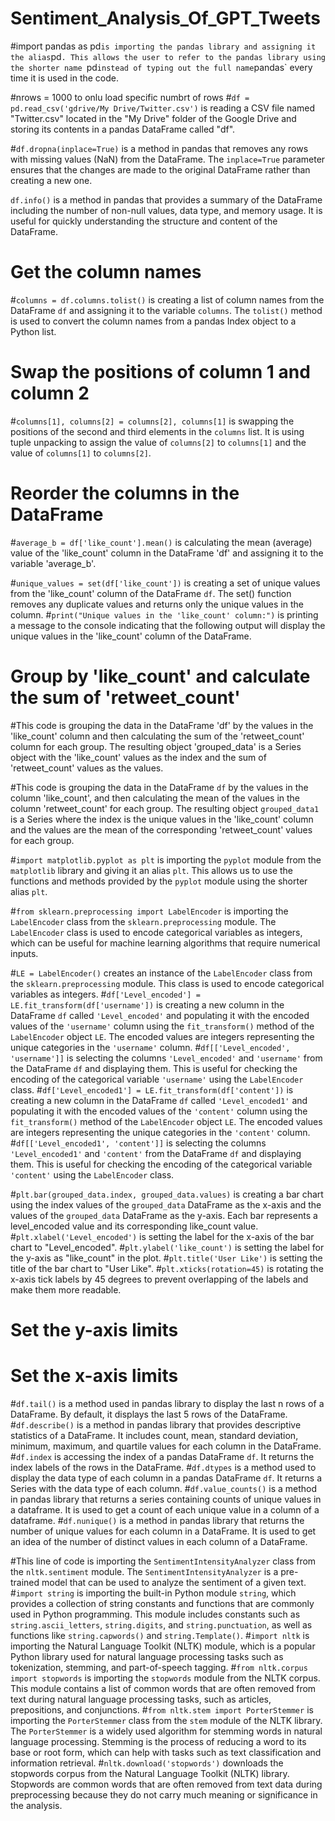 # Sentiment_Analysis_Of_GPT_Tweets
#import pandas as pd` is importing the pandas library and assigning it the alias `pd`. This allows the user to refer to the pandas library using the shorter name `pd` instead of typing out the full name `pandas` every time it is used in the code.

#nrows = 1000 to onlu load specific numbrt of rows
#`df = pd.read_csv('gdrive/My Drive/Twitter.csv')` is reading a CSV file named "Twitter.csv" located in the "My Drive" folder of the Google Drive and storing its contents in a pandas DataFrame called "df".

#`df.dropna(inplace=True)` is a method in pandas that removes any rows with missing values (NaN) from the DataFrame. The `inplace=True` parameter ensures that the changes are made to the original DataFrame rather than creating a new one.

`df.info()` is a method in pandas that provides a summary of the DataFrame including the number of non-null values, data type, and memory usage. It is useful for quickly understanding the structure and content of the DataFrame.

# Get the column names
#`columns = df.columns.tolist()` is creating a list of column names from the DataFrame `df` and assigning it to the variable `columns`. The `tolist()` method is used to convert the column names from a pandas Index object to a Python list.

# Swap the positions of column 1 and column 2
#`columns[1], columns[2] = columns[2], columns[1]` is swapping the positions of the second and third elements in the `columns` list. It is using tuple unpacking to assign the value of `columns[2]` to `columns[1]` and the value of `columns[1]` to `columns[2]`.

# Reorder the columns in the DataFrame

#`average_b = df['like_count'].mean()` is calculating the mean (average) value of the 'like_count' column in the DataFrame 'df' and assigning it to the variable 'average_b'.

#`unique_values = set(df['like_count'])` is creating a set of unique values from the 'like_count' column of the DataFrame `df`. The set() function removes any duplicate values and returns only the unique values in the column.
#`print("Unique values in the 'like_count' column:")` is printing a message to the console indicating that the following output will display the unique values in the 'like_count' column of the DataFrame.

# Group by 'like_count' and calculate the sum of 'retweet_count'
#This code is grouping the data in the DataFrame 'df' by the values in the 'like_count' column and then calculating the sum of the 'retweet_count' column for each group. The resulting object 'grouped_data' is a Series object with the 'like_count' values as the index and the sum of 'retweet_count' values as the values.

#This code is grouping the data in the DataFrame `df` by the values in the column 'like_count', and then calculating the mean of the values in the column 'retweet_count' for each group. The resulting object `grouped_data1` is a Series where the index is the unique values in the 'like_count' column and the values are the mean of the corresponding 'retweet_count' values for each group.

#`import matplotlib.pyplot as plt` is importing the `pyplot` module from the `matplotlib` library and giving it an alias `plt`. This allows us to use the functions and methods provided by the `pyplot` module using the shorter alias `plt`.

#`from sklearn.preprocessing import LabelEncoder` is importing the `LabelEncoder` class from the `sklearn.preprocessing` module. The `LabelEncoder` class is used to encode categorical variables as integers, which can be useful for machine learning algorithms that require numerical inputs.

#`LE = LabelEncoder()` creates an instance of the `LabelEncoder` class from the `sklearn.preprocessing` module. This class is used to encode categorical variables as integers.
#`df['Level_encoded'] = LE.fit_transform(df['username'])` is creating a new column in the DataFrame `df` called `'Level_encoded'` and populating it with the encoded values of the `'username'` column using the `fit_transform()` method of the `LabelEncoder` object `LE`. The encoded values are integers representing the unique categories in the `'username'` column.
#`df[['Level_encoded', 'username']]` is selecting the columns `'Level_encoded'` and `'username'` from the DataFrame `df` and displaying them. This is useful for checking the encoding of the categorical variable `'username'` using the `LabelEncoder` class.
#`df['Level_encoded1'] = LE.fit_transform(df['content'])` is creating a new column in the DataFrame `df` called `'Level_encoded1'` and populating it with the encoded values of the `'content'` column using the `fit_transform()` method of the `LabelEncoder` object `LE`. The encoded values are integers representing the unique categories in the `'content'` column.
#`df[['Level_encoded1', 'content']]` is selecting the columns `'Level_encoded1'` and `'content'` from the DataFrame `df` and displaying them. This is useful for checking the encoding of the categorical variable `'content'` using the `LabelEncoder` class.


#`plt.bar(grouped_data.index, grouped_data.values)` is creating a bar chart using the index values of the `grouped_data` DataFrame as the x-axis and the values of the `grouped_data` DataFrame as the y-axis. Each bar represents a level_encoded value and its corresponding like_count value.
#`plt.xlabel('Level_encoded')` is setting the label for the x-axis of the bar chart to "Level_encoded".
#`plt.ylabel('like_count')` is setting the label for the y-axis as "like_count" in the plot.
#`plt.title('User Like')` is setting the title of the bar chart to "User Like".
#`plt.xticks(rotation=45)` is rotating the x-axis tick labels by 45 degrees to prevent overlapping of the labels and make them more readable.

# Set the y-axis limits
# Set the x-axis limits

#`df.tail()` is a method used in pandas library to display the last n rows of a DataFrame. By default, it displays the last 5 rows of the DataFrame.
#`df.describe()` is a method in pandas library that provides descriptive statistics of a DataFrame. It includes count, mean, standard deviation, minimum, maximum, and quartile values for each column in the DataFrame.
#`df.index` is accessing the index of a pandas DataFrame `df`. It returns the index labels of the rows in the DataFrame.
#`df.dtypes` is a method used to display the data type of each column in a pandas DataFrame `df`. It returns a Series with the data type of each column.
#`df.value_counts()` is a method in pandas library that returns a series containing counts of unique values in a dataframe. It is used to get a count of each unique value in a column of a dataframe.
#`df.nunique()` is a method in pandas library that returns the number of unique values for each column in a DataFrame. It is used to get an idea of the number of distinct values in each column of a DataFrame.

#This line of code is importing the `SentimentIntensityAnalyzer` class from the `nltk.sentiment` module. The `SentimentIntensityAnalyzer` is a pre-trained model that can be used to analyze the sentiment of a given text.
#`import string` is importing the built-in Python module `string`, which provides a collection of string constants and functions that are commonly used in Python programming. This module includes constants such as `string.ascii_letters`, `string.digits`, and `string.punctuation`, as well as functions like `string.capwords()` and `string.Template()`.
#`import nltk` is importing the Natural Language Toolkit (NLTK) module, which is a popular Python library used for natural language processing tasks such as tokenization, stemming, and part-of-speech tagging.
#`from nltk.corpus import stopwords` is importing the `stopwords` module from the NLTK corpus. This module contains a list of common words that are often removed from text during natural language processing tasks, such as articles, prepositions, and conjunctions.
#`from nltk.stem import PorterStemmer` is importing the `PorterStemmer` class from the `stem` module of the NLTK library. The `PorterStemmer` is a widely used algorithm for stemming words in natural language processing. Stemming is the process of reducing a word to its base or root form, which can help with tasks such as text classification and information retrieval.
#`nltk.download('stopwords')` downloads the stopwords corpus from the Natural Language Toolkit (NLTK) library. Stopwords are common words that are often removed from text data during preprocessing because they do not carry much meaning or significance in the analysis.
